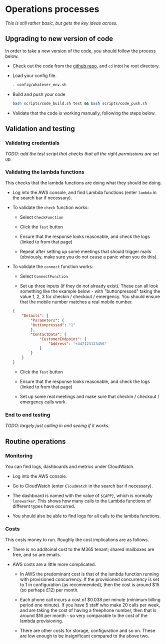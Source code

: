 # Operations processes

*This is still rather basic, but gets the key ideas across.*

## Upgrading to new version of code

In order to take a new version of the code, you should follow the process below.

- Check out the code from the [github repo](https://github.com/Scottish-Tech-Army/seescape-lone-working), and `cd` intot he root directory.

- Load your config file.

    ~~~bash
    . config/whatever_env.sh
    ~~~

- Build and push your code

    ~~~bash
    bash scripts/code_build.sh test && bash scripts/code_push.sh
    ~~~

- Validate that the code is working manually, following the steps below.

## Validation and testing

### Validating credentials

*TODO: add the test script that checks that all the right permissions are set up.*

### Validating the lambda functions

This checks that the lambda functions are doing what they should be doing.

- Log into the AWS console, and find Lambda functions (enter `lambda` in the search bar if necessary).

- To validate the `check` function works:

    - Select `CheckFunction`

    - Click the `Test` button

    - Ensure that the response looks reasonable, and check the logs (linked to from that page)

    - Repeat after setting up some meetings that should trigger mails (obviously, make sure you do not cause a panic when you do this).

- To validate the `connect` function works:

    - Select `ConnectFunction`

    - Set up three inputs (if they do not already exist). These can all look something like the example below - with "buttonpressed" taking the value 1, 2, 3 for checkin / checkout / emergency. You should ensure that the mobile number matches a real mobile number.

    ~~~json
    {
        "Details": {
            "Parameters": {
            "buttonpressed": "1"
            },
            "ContactData": {
                "CustomerEndpoint": {
                    "Address": "+447123123456"
                }
            }
        }
    }
    ~~~

    - Click the `Test` button

    - Ensure that the response looks reasonable, and check the logs (linked to from that page)

    - Set up some real meetings and make sure that checkin / checkout / emergency calls work.

### End to end testing

*TODO: largely just calling in and seeing if it works.*

## Routine operations

### Monitoring

You can find logs, dashboards and metrics under CloudWatch.

- Log into the AWS console.

- Go to CloudWatch (enter `CloudWatch` in the search bar if necessary).

- The dashboard is named with the value of `${APP}`, which is normally `loneworker`. This shows how many calls to the Lambda functions of different types have occurred.

- You should also be able to find logs for all calls to the lambda functions.

### Costs

This costs money to run. Roughly the cost implications are as follows.

- There is no additoinal cost to the M365 tenant; shared mailboxes are free, and so are emails.

- AWS costs are a little more complicated.

    - In AWS the predominant cost is that of the lambda function running with provisioned concurrency. If the provisioned concurrency is set to 1 in configuration (as recommended), then the cost is around $15 (so perhaps £12) per month.

    - Each phone call incurs a cost of $0.038 per minute (minimum billing period one minute). If you have 5 staff who make 20 calls per week, and are taking the cost of having a freephone number, then that is around $16 per month - so very comparable to the cost of the lambda provisioning.

    - There are other costs for storage, configuration and so on. These are low enough to be insignificant compared to the above two.
